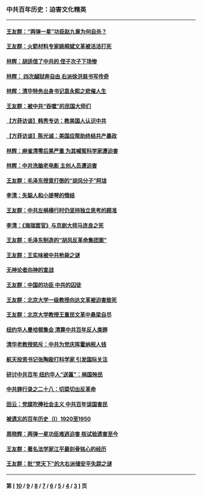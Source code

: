 ### 中共百年历史：迫害文化精英
---
#### [王友群：“两弹一星”功臣赵九章为何自杀？](../../pages/nf1176111/n14059162.md?09080430) 
#### [王友群：火箭材料专家姚桐斌文革被活活打死](../../pages/nf1176111/n14048805.md?09080430) 
#### [林辉：胡适信了中共的 侄子次子下场惨](../../pages/nf1176111/n14019760.md?09080430) 
#### [林辉： 四次越狱奔自由 右派徐洪慈书写传奇](../../pages/nf1176111/n14010438.md?09080430) 
#### [林辉：清华特务出身书记袁永熙之悲催人生](../../pages/nf1176111/n13997413.md?09080430) 
#### [王友群：被中共“吞噬”的民国大师们](../../pages/nf1176111/n13942620.md?09080430) 
#### [【方菲访谈】韩秀专访：教美国人认识中共](../../pages/nf1176111/n13821310.md?09080430) 
#### [【方菲访谈】陈光诚：美国应帮助终结共产暴政](../../pages/nf1176111/n13759521.md?09080430) 
#### [林辉：麻雀清零后果严重 为其喊冤科学家遭迫害](../../pages/nf1176111/n13746900.md?09080430) 
#### [林辉：中共洗脑老电影 主创人员遭迫害](../../pages/nf1176111/n13699437.md?09080430) 
#### [王友群：毛泽东授意打倒的“胡风分子”阿垅](../../pages/nf1176111/n13592541.md?09080430) 
#### [李清：失聪人和小提琴的情结](../../pages/nf1176111/n13459280.md?09080430) 
#### [王友群：中共左祸横行时仍坚持独立思考的顾准](../../pages/nf1176111/n13444722.md?09080430) 
#### [李清：《海瑞罢官》与京剧大师马连良之死](../../pages/nf1176111/n13412316.md?09080430) 
#### [王友群：毛泽东制造的“胡风反革命集团案”](../../pages/nf1176111/n13324909.md?09080430) 
#### [王友群：王实味被中共枪毙之谜](../../pages/nf1176111/n13307502.md?09080430) 
#### [无神论者向神的宣战](../../pages/nf1176111/n13281535.md?09080430) 
#### [王友群：中国的功臣 中共的囚徒](../../pages/nf1176111/n13291790.md?09080430) 
#### [王友群：北京大学一级教授向达文革被迫害致死](../../pages/nf1176111/n13150966.md?09080430) 
#### [王友群：北京大学教授王重民文革中悬梁自尽](../../pages/nf1176111/n13084645.md?09080430) 
#### [纽约华人曼哈顿集会 清算中共百年反人类罪](../../pages/nf1176111/n13084157.md?09080430) 
#### [清华老教授怒斥：中共为党庆挥霍纳税人钱](../../pages/nf1176111/n13071430.md?09080430) 
#### [航天投资书记张陶殴打科学家 引发国际关注](../../pages/nf1176111/n13069132.md?09080430) 
#### [研讨中共百年 纽约华人“送匾”：祸国殃民](../../pages/nf1176111/n13057367.md?09080430) 
#### [中共罪行录之二十八：切菜切出反革命](../../pages/nf1176111/n13030600.md?09080430) 
#### [田云：党媒吹捧社会主义 中共百年误国害民](../../pages/nf1176111/n13006682.md?09080430) 
#### [被遗忘的百年历史（I）1920至1950](../../pages/nf1176111/n12986411.md?09080430) 
#### [周晓辉：两弹一星功臣难逃迫害 核试验遗害至今](../../pages/nf1176111/n12974997.md?09080430) 
#### [王友群：著名法学家江平最刻骨铭心的经历](../../pages/nf1176111/n12970787.md?09080430) 
#### [王友群：批“党天下”的大右派储安平失踪之谜](../../pages/nf1176111/n12954229.md?09080430) 

---
#### 第 [ [10](./10.md?09080430) / [9](./9.md?09080430) / [8](./8.md?09080430) / [7](./7.md?09080430) / [6](./6.md?09080430) / [5](./5.md?09080430) / [4](./4.md?09080430) / [3](./3.md?09080430) ] 页

